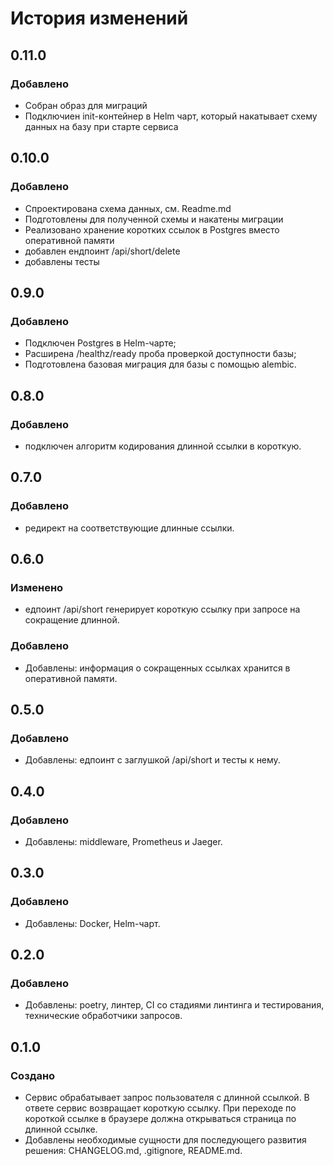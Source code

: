 # История изменений

## 0.11.0

### Добавлено
- Собран образ для миграций
- Подключиен init-контейнер в Helm чарт, который накатывает схему данных на базу при старте сервиса
## 0.10.0

### Добавлено
- Спроектирована схема данных, см. Readme.md
- Подготовлены для полученной схемы и накатены миграции
- Реализовано хранение коротких ссылок в Postgres вместо оперативной памяти
- добавлен ендпоинт /api/short/delete
- добавлены тесты
## 0.9.0

### Добавлено
- Подключен Postgres в Helm-чарте;
- Расширена /healthz/ready проба проверкой доступности базы;
- Подготовлена базовая миграция для базы с помощью alembic.

## 0.8.0

### Добавлено
- подключен алгоритм кодирования длинной ссылки в короткую.

## 0.7.0

### Добавлено
- редирект на соответствующие длинные ссылки.

## 0.6.0

### Изменено
- едпоинт /api/short генерирует короткую ссылку при запросе на сокращение длинной.

### Добавлено

- Добавлены: информация о сокращенных ссылках хранится в оперативной памяти. 

## 0.5.0

### Добавлено

- Добавлены: едпоинт с заглушкой /api/short и тесты к нему. 

## 0.4.0

### Добавлено

- Добавлены: middleware,  Prometheus и Jaeger.

## 0.3.0

### Добавлено

- Добавлены: Docker,  Helm-чарт.

## 0.2.0

### Добавлено

- Добавлены: poetry, линтер, CI со стадиями линтинга и тестирования, технические обработчики запросов.

## 0.1.0

### Создано

- Сервис обрабатывает запрос пользователя с длинной ссылкой. В ответе
сервис возвращает короткую ссылку. При переходе по короткой ссылке в
браузере должна открываться страница по длинной ссылке.
- Добавлены  необходимые сущности для последующего развития решения: CHANGELOG.md, .gitignore, README.md.